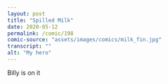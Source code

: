 ```yaml
---
layout: post
title: "Spilled Milk"
date: 2020-05-12
permalink: /comic/198
comic-source: "assets/images/comics/milk_fin.jpg"
transcript: ""
alt: "My hero"
---
```


Billy is on it
